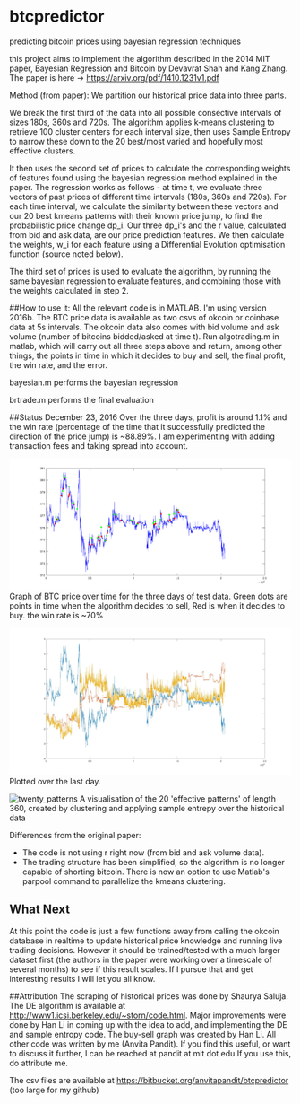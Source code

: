# btcpredictor
predicting bitcoin prices using bayesian regression techniques

this project aims to implement the algorithm described in the 2014 MIT paper, Bayesian Regression and Bitcoin 
by Devavrat Shah and Kang Zhang. The paper is here -> https://arxiv.org/pdf/1410.1231v1.pdf

Method (from paper):
We partition our historical price data into three parts. 

We break the first third of the data into all possible consective intervals of sizes 180s, 360s and 720s. The algorithm applies k-means clustering to retrieve 100 cluster centers for each interval size, then uses Sample Entropy to narrow these down to the 20 best/most varied and hopefully most effective clusters.

It then uses the second set of prices to calculate the corresponding weights of features found using the bayesian regression method explained in the paper. The regression works as follows - at time t, we evaluate three vectors of past prices of different time intervals (180s, 360s and 720s). For each time interval, we calculate the similarity between these vectors and our 20 best kmeans patterns with their known price jump, to find the probabilistic price change dp_i. Our three dp_i's and the r value, calculated from bid and ask data, are our price prediction features. We then calculate the weights, w_i for each feature using a Differential Evolution optimisation function (source noted below).

The third set of prices is used to evaluate the algorithm, by running the same bayesian regression to evaluate features, and combining those with the weights calculated in step 2. 

##How to use it: 
All the relevant code is in MATLAB. I'm using version 2016b. The BTC price data is available as two csvs of okcoin or coinbase data at 5s intervals. The okcoin data also comes with bid volume and ask volume (number of bitcoins bidded/asked at time t).
Run algotrading.m in matlab, which will carry out all three steps above and return, among other things, the points in time in which it decides to buy and sell, the final profit, the win rate, and the error.

bayesian.m performs the bayesian regression

brtrade.m performs the final evaluation

##Status December 23, 2016
Over the three days, profit is around 1.1% and the win rate (percentage of the time that it successfully predicted the direction of the price jump) is ~88.89%. I am experimenting with adding transaction fees and taking spread into account.

![buy-sell graph](buy-sell.png)
Graph of BTC price over time for the three days of test data. Green dots are points in time when the algorithm decides to sell, Red is when it decides to buy. the win rate is ~70% 


![prices3 plotted with bid and ask volume](prices3_bidvolume.yellow_askvolume.red.jpg)
Plotted over the last day. 


![twenty_patterns](twenty_patterns_length_360.jpg)
A visualisation of the 20 'effective patterns' of length 360, created by clustering and applying sample entrepy over the historical data

Differences from the original paper:
- The code is not using r right now (from bid and ask volume data). 
- The trading structure has been simplified, so the algorithm is no longer capable of shorting bitcoin. There is now an option to use Matlab's parpool command to parallelize the kmeans clustering. 

## What Next
At this point the code is just a few functions away from calling the okcoin database in realtime to update historical price knowledge and running live trading decisions. However it should be trained/tested with a much larger dataset first (the authors in the paper were working over a timescale of several months) to see if this result scales. If I pursue that and get interesting results I will let you all know. 


##Attribution
The scraping of historical prices was done by Shaurya Saluja. The DE algorithm is available at http://www1.icsi.berkeley.edu/~storn/code.html. Major improvements were done by Han Li in coming up with the idea to add, and implementing the DE and sample entropy code. The buy-sell graph was created by Han Li.
All other code was written by me (Anvita Pandit).
If you find this useful, or want to discuss it further, I can be reached at pandit at mit dot edu
If you use this, do attribute me.

The csv files are available at https://bitbucket.org/anvitapandit/btcpredictor (too large for my github)
